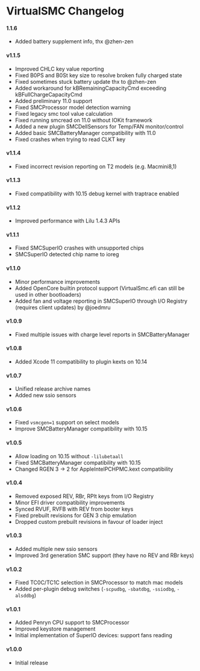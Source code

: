 VirtualSMC Changelog
====================
#### 1.1.6
- Added battery supplement info, thx @zhen-zen

#### v1.1.5
- Improved CHLC key value reporting
- Fixed B0PS and B0St key size to resolve broken fully charged state
- Fixed sometimes stuck battery update thx to @zhen-zen
- Added workaround for kBRemainingCapacityCmd exceeding kBFullChargeCapacityCmd
- Added preliminary 11.0 support
- Fixed SMCProcessor model detection warning
- Fixed legacy smc tool value calculation
- Fixed running smcread on 11.0 without IOKit framework
- Added a new plugin SMCDellSensors for Temp/FAN monitor/control
- Added basic SMCBatteryManager compatibility with 11.0
- Fixed crashes when trying to read CLKT key

#### v1.1.4
- Fixed incorrect revision reporting on T2 models (e.g. Macmini8,1)

#### v1.1.3
- Fixed compatibility with 10.15 debug kernel with traptrace enabled

#### v1.1.2
- Improved performance with Lilu 1.4.3 APIs

#### v1.1.1
- Fixed SMCSuperIO crashes with unsupported chips
- SMCSuperIO detected chip name to ioreg

#### v1.1.0
- Minor performance improvements
- Added OpenCore builtin protocol support (VirtualSmc.efi can still be used in other bootloaders)
- Added fan and voltage reporting in SMCSuperIO through I/O Registry (requires client updates) by @joedmru

#### v1.0.9
- Fixed multiple issues with charge level reports in SMCBatteryManager

#### v1.0.8
- Added Xcode 11 compatibility to plugin kexts on 10.14

#### v1.0.7
- Unified release archive names
- Added new ssio sensors

#### v1.0.6
- Fixed `vsmcgen=1` support on select models
- Improve SMCBatteryManager compatibility with 10.15

#### v1.0.5
- Allow loading on 10.15 without `-lilubetaall`
- Fixed SMCBatteryManager compatibility with 10.15
- Changed RGEN 3 -> 2 for AppleIntelPCHPMC.kext compatibility

#### v1.0.4
- Removed exposed REV, RBr, RPlt keys from I/O Registry
- Minor EFI driver compatibility improvements
- Synced RVUF, RVFB with REV from booter keys
- Fixed prebuilt revisions for GEN 3 chip emulation
- Dropped custom prebuilt revisions in favour of loader inject

#### v1.0.3
- Added multiple new ssio sensors
- Improved 3rd generation SMC support (they have no REV and RBr keys)

#### v1.0.2
- Fixed TC0C/TC1C selection in SMCProcessor to match mac models
- Added per-plugin debug switches (`-scpudbg`, `-sbatdbg`, `-ssiodbg`, `-alsddbg`)

#### v1.0.1
- Added Penryn CPU support to SMCProcessor
- Improved keystore management
- Initial implementation of SuperIO devices: support fans reading

#### v1.0.0
- Initial release
